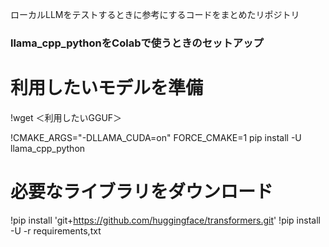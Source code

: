 ローカルLLMをテストするときに参考にするコードをまとめたリポジトリ

### llama_cpp_pythonをColabで使うときのセットアップ

# 利用したいモデルを準備
!wget ＜利用したいGGUF＞

!CMAKE_ARGS="-DLLAMA_CUDA=on" FORCE_CMAKE=1 pip install -U llama_cpp_python

# 必要なライブラリをダウンロード
!pip install 'git+https://github.com/huggingface/transformers.git'
!pip install -U -r requirements,txt
